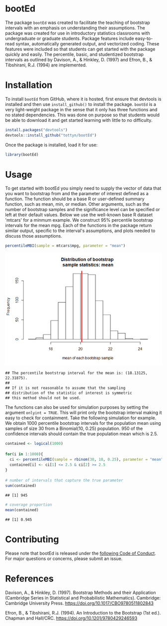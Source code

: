 
# bootEd

The package `bootEd` was created to facilitate the teaching of bootstrap intervals with an emphasis on understanding their assumptions. The package was created for use in introductory statistics classrooms with undergraduate or graduate students. Package features include easy-to-read syntax, automatically generated output, and vectorized coding. These features were included so that students can get started with the package quickly and easily. The percentile, basic, and studentized bootstrap intervals as outlined by Davison, A., & Hinkley, D. (1997) and Efron, B., & Tibshirani, R.J. (1994) are implemented.

# Installation

To install `bootEd` from GitHub, where it is hosted, first ensure that devtools is installed and then use `install_github()` to install the package. `bootEd` is a very light-weight package in the sense that it only has three functions and no stated dependencies. This was done on purpose so that students would be able to download it and get started learning with little to no difficulty. 


```r
install.packages("devtools")
devtools::install_github("tottyn/bootEd")
```

Once the package is installed, load it for use:


```r
library(bootEd)
```

# Usage

To get started with bootEd you simply need to supply the vector of data that you want to bootstrap from and the parameter of interest defined as a function. The function should be a base R or user-defined summary function, such as mean, min, or median. Other arguments, such as the number of bootstrap samples and the significance level can be specified or left at their default values. Below we use the well-known base R dataset 'mtcars' for a minmum example. We construct 95% percentile bootstrap intervals for the mean mpg. Each of the functions in the package return similar output, specific to the interval's assumptions, and plots needed to discuss those assumptions.


```r
percentileMBI(sample = mtcars$mpg, parameter = "mean")
```

![](unnamed-chunk-3-1.png)<!-- -->

```
## The percentile bootstrap interval for the mean is: (18.13125, 22.31875).
## 
## If it is not reasonable to assume that the sampling 
## distribution of the statistic of interest is symmetric 
## this method should not be used.
```

The functions can also be used for simulation purposes by setting the argument `onlyint = TRUE`. This will print only the bootstrap interval making it easy to check for containment. Take the following simulation for example. We obtain 1000 percentile bootstrap intervals for the population mean using samples of size 30 from a Binomial(10, 0.25) population. 950 of the confidence intervals should contain the true population mean which is 2.5. 


```r
contained <- logical(1000)

for(i in 1:1000){
  ci <- percentileMBI(sample = rbinom(30, 10, 0.25), parameter = "mean", onlyint = TRUE)
  contained[i] <- ci[1] <= 2.5 & ci[2] >= 2.5
}

# number of intervals that capture the true parameter
sum(contained)
```

```
## [1] 945
```

```r
# coverage proportion
mean(contained)
```

```
## [1] 0.945
```

# Contributing

Please note that bootEd is released under the [following Code of Conduct](code_of_conduct.md). For major questions or concerns, please submit an issue.

# References 

Davison, A., & Hinkley, D. (1997). Bootstrap Methods and their Application (Cambridge Series in Statistical and Probabilistic Mathematics). Cambridge: Cambridge University Press. https://doi.org/10.1017/CBO9780511802843

Efron, B., & Tibshirani, R.J. (1994). An Introduction to the Bootstrap (1st ed.). Chapman and Hall/CRC. https://doi.org/10.1201/9780429246593

